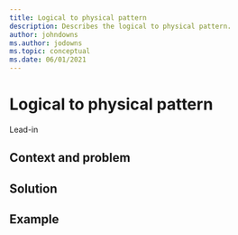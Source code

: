 ```yaml
---
title: Logical to physical pattern
description: Describes the logical to physical pattern.
author: johndowns
ms.author: jodowns
ms.topic: conceptual
ms.date: 06/01/2021
---
```

# Logical to physical pattern

Lead-in

## Context and problem

## Solution

## Example


